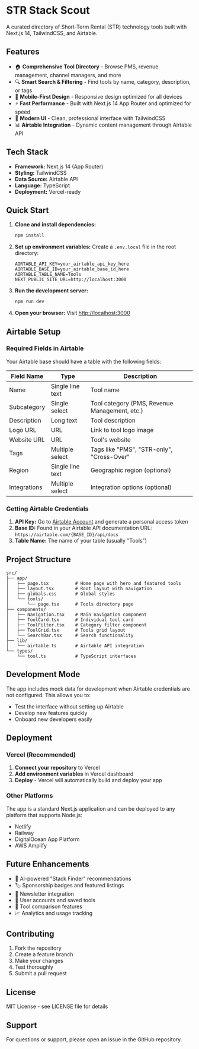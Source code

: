 # STR Stack Scout

A curated directory of Short-Term Rental (STR) technology tools built with Next.js 14, TailwindCSS, and Airtable.

## Features

- 🏠 **Comprehensive Tool Directory** - Browse PMS, revenue management, channel managers, and more
- 🔍 **Smart Search & Filtering** - Find tools by name, category, description, or tags
- 📱 **Mobile-First Design** - Responsive design optimized for all devices
- ⚡ **Fast Performance** - Built with Next.js 14 App Router and optimized for speed
- 🎨 **Modern UI** - Clean, professional interface with TailwindCSS
- 📊 **Airtable Integration** - Dynamic content management through Airtable API

## Tech Stack

- **Framework:** Next.js 14 (App Router)
- **Styling:** TailwindCSS
- **Data Source:** Airtable API
- **Language:** TypeScript
- **Deployment:** Vercel-ready

## Quick Start

1. **Clone and install dependencies:**
   ```bash
   npm install
   ```

2. **Set up environment variables:**
   Create a `.env.local` file in the root directory:
   ```env
   AIRTABLE_API_KEY=your_airtable_api_key_here
   AIRTABLE_BASE_ID=your_airtable_base_id_here
   AIRTABLE_TABLE_NAME=Tools
   NEXT_PUBLIC_SITE_URL=http://localhost:3000
   ```

3. **Run the development server:**
   ```bash
   npm run dev
   ```

4. **Open your browser:**
   Visit [http://localhost:3000](http://localhost:3000)

## Airtable Setup

### Required Fields in Airtable

Your Airtable base should have a table with the following fields:

| Field Name | Type | Description |
|------------|------|-------------|
| Name | Single line text | Tool name |
| Subcategory | Single select | Tool category (PMS, Revenue Management, etc.) |
| Description | Long text | Tool description |
| Logo URL | URL | Link to tool logo image |
| Website URL | URL | Tool's website |
| Tags | Multiple select | Tags like "PMS", "STR-only", "Cross-Over" |
| Region | Single line text | Geographic region (optional) |
| Integrations | Multiple select | Integration options (optional) |

### Getting Airtable Credentials

1. **API Key:** Go to [Airtable Account](https://airtable.com/account) and generate a personal access token
2. **Base ID:** Found in your Airtable API documentation URL: `https://airtable.com/{BASE_ID}/api/docs`
3. **Table Name:** The name of your table (usually "Tools")

## Project Structure

```
src/
├── app/
│   ├── page.tsx          # Home page with hero and featured tools
│   ├── layout.tsx        # Root layout with navigation
│   ├── globals.css       # Global styles
│   └── tools/
│       └── page.tsx      # Tools directory page
├── components/
│   ├── Navigation.tsx    # Main navigation component
│   ├── ToolCard.tsx      # Individual tool card
│   ├── ToolFilter.tsx    # Category filter component
│   ├── ToolGrid.tsx      # Tools grid layout
│   └── SearchBar.tsx     # Search functionality
├── lib/
│   └── airtable.ts       # Airtable API integration
└── types/
    └── tool.ts           # TypeScript interfaces
```

## Development Mode

The app includes mock data for development when Airtable credentials are not configured. This allows you to:

- Test the interface without setting up Airtable
- Develop new features quickly
- Onboard new developers easily

## Deployment

### Vercel (Recommended)

1. **Connect your repository** to Vercel
2. **Add environment variables** in Vercel dashboard
3. **Deploy** - Vercel will automatically build and deploy your app

### Other Platforms

The app is a standard Next.js application and can be deployed to any platform that supports Node.js:

- Netlify
- Railway
- DigitalOcean App Platform
- AWS Amplify

## Future Enhancements

- 🤖 AI-powered "Stack Finder" recommendations
- 🏷️ Sponsorship badges and featured listings
- 📧 Newsletter integration
- 👤 User accounts and saved tools
- 🔗 Tool comparison features
- 📈 Analytics and usage tracking

## Contributing

1. Fork the repository
2. Create a feature branch
3. Make your changes
4. Test thoroughly
5. Submit a pull request

## License

MIT License - see LICENSE file for details

## Support

For questions or support, please open an issue in the GitHub repository.